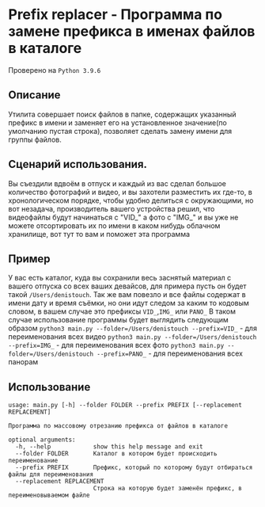 # Prefix replacer - Программа по замене префикса в именах файлов в каталоге
Проверено на `Python 3.9.6`
## Описание
Утилита совершает поиск файлов в папке, содержащих указанный префикс в имени и заменяет его на установленное значение(по умолчанию пустая строка), 
позволяет сделать замену имени для группы файлов. 
## Сценарий использования.
Вы съездили вдвоём в отпуск и каждый из вас сделал большое количество фотографий и видео, и вы захотели разместить их где-то, в хронологическом порядке, чтобы удобно делиться с окружающими,
но вот незадача, производитель вашего устройства решил, что видеофайлы будут начинаться с "VID_" а фото с "IMG_" и вы уже не можете отсортировать их по имени в каком нибудь облачном хранилище, 
вот тут то вам и поможет эта программа
## Пример
У вас есть каталог, куда вы сохранили весь заснятый материал с вашего отпуска со всех ваших девайсов, для примера пусть он будет такой `/Users/denistouch`.
Так же вам повезло и все файлы содержат в имени дату и время съёмки, но они идут следом за каким то кодовым словом, в вашем случае это префиксы `VID_`,`IMG_` или `PANO_`
В таком случае использование программы будет выглядить следующим образом
`python3 main.py --folder=/Users/denistouch --prefix=VID_` - для переименования всех видео
`python3 main.py --folder=/Users/denistouch --prefix=IMG_` - для переименования всех фото
`python3 main.py --folder=/Users/denistouch --prefix=PANO_` - для переименования всех панорам
## Использование
```
usage: main.py [-h] --folder FOLDER --prefix PREFIX [--replacement REPLACEMENT]

Программа по массовому отрезанию префикса от файлов в каталоге

optional arguments:
  -h, --help            show this help message and exit
  --folder FOLDER       Каталог в котором будет происходить переименование
  --prefix PREFIX       Префикс, который по которому будут отбираться файлы для переименования
  --replacement REPLACEMENT
                        Строка на которую будет заменён префикс, в переименовываемом файле
```
